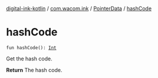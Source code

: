 [digital-ink-kotlin](../../index.md) / [com.wacom.ink](../index.md) / [PointerData](index.md) / [hashCode](./hash-code.md)

# hashCode

`fun hashCode(): `[`Int`](https://kotlinlang.org/api/latest/jvm/stdlib/kotlin/-int/index.html)

Get the hash code.

**Return**
The hash code.

